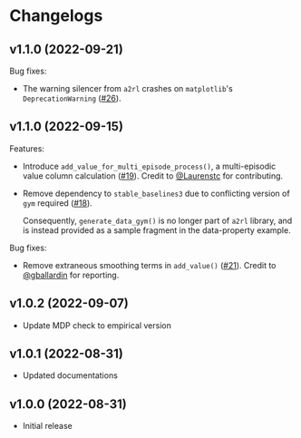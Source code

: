 # Changelogs <!-- omit in toc -->

## v1.1.0 (2022-09-21)

Bug fixes:

- The warning silencer from `a2rl` crashes on `matplotlib`'s `DeprecationWarning`
  ([#26](https://github.com/awslabs/amazon-accessible-rl-sdk/pull/26)).

## v1.1.0 (2022-09-15)

Features:

- Introduce `add_value_for_multi_episode_process()`, a multi-episodic value column calculation
  ([#19](https://github.com/awslabs/amazon-accessible-rl-sdk/pull/19)). Credit to
  [@Laurenstc](https://github.com/Laurenstc) for contributing.

- Remove dependency to `stable_baselines3` due to conflicting version of `gym` required
  ([#18](https://github.com/awslabs/amazon-accessible-rl-sdk/pull/18)).

  Consequently, `generate_data_gym()` is no longer part of `a2rl` library, and is instead provided
  as a sample fragment in the data-property example.

Bug fixes:

- Remove extraneous smoothing terms in `add_value()`
  ([#21](https://github.com/awslabs/amazon-accessible-rl-sdk/pull/21)). Credit to
  [@gballardin](https://github.com/gballardin) for reporting.

## v1.0.2 (2022-09-07)

- Update MDP check to empirical version

## v1.0.1 (2022-08-31)

- Updated documentations

## v1.0.0 (2022-08-31)

- Initial release
